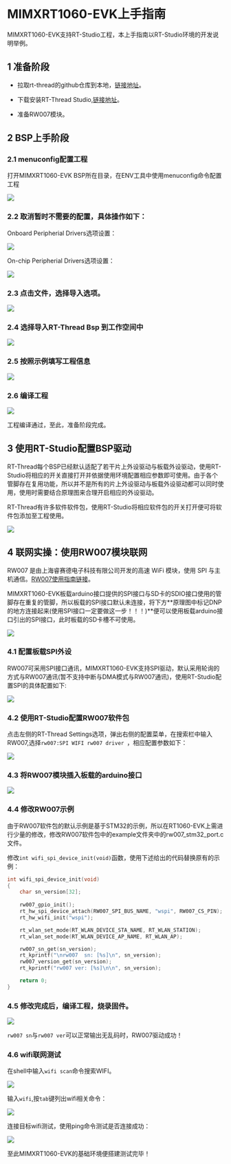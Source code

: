 # MIMXRT1060-EVK上手指南

MIMXRT1060-EVK支持RT-Studio工程，本上手指南以RT-Studio环境的开发说明举例。

## 1 准备阶段

- 拉取rt-thread的github仓库到本地，[链接地址](https://github.com/RT-Thread/rt-thread)。

- 下载安装RT-Thread Studio,[链接地址](https://www.rt-thread.org/studio.html)。
- 准备RW007模块。

## 2 BSP上手阶段

### 2.1 menuconfig配置工程

打开MIMXRT1060-EVK BSP所在目录，在ENV工具中使用menuconfig命令配置工程

![](./figures/6.png)

### 2.2 取消暂时不需要的配置，具体操作如下：

Onboard Peripherial Drivers选项设置：

![](./figures/4.png)

On-chip Peripherial Drivers选项设置：

![](./figures/5.png)

### 2.3 点击文件，选择导入选项。

![](./figures/1.png)

### 2.4 选择导入RT-Thread Bsp 到工作空间中

![](./figures/2.png)

<div STYLE="page-break-after: always;"></div>

### 2.5 按照示例填写工程信息

![](./figures/3.png)

<div STYLE="page-break-after: always;"></div>

### 2.6 编译工程

![](./figures/8.png)

工程编译通过，至此，准备阶段完成。

## 3 使用RT-Studio配置BSP驱动

RT-Thread每个BSP已经默认适配了若干片上外设驱动与板载外设驱动，使用RT-Studio将相应的开关直接打开并依据使用环境配置相应参数即可使用。由于各个管脚存在复用功能，所以并不是所有的片上外设驱动与板载外设驱动都可以同时使用，使用时需要结合原理图来合理开启相应的外设驱动。

RT-Thread有许多软件软件包，使用RT-Studio将相应软件包的开关打开便可将软件包添加至工程使用。

![](./figures/17.png)

## 4 联网实操：使用RW007模块联网

RW007 是由上海睿赛德电子科技有限公司开发的高速 WiFi 模块，使用 SPI 与主机通信。[RW007使用指南链接](https://www.rt-thread.org/document/site/#/rt-thread-version/rt-thread-standard/application-note/packages/rw007_module_using/an0034-rw007-module-using)。

MIMXRT1060-EVK板载arduino接口提供的SPI接口与SD卡的SDIO接口使用的管脚存在重复的管脚，所以板载的SPI接口默认未连接，将下方**原理图中标记DNP的地方连接起来(使用SPI接口一定要做这一步！！！)**便可以使用板载arduino接口引出的SPI接口，此时板载的SD卡槽不可使用。

![](./figures/11.png)

### 4.1 配置板载SPI外设

RW007可采用SPI接口通讯，MIMXRT1060-EVK支持SPI驱动，默认采用轮询的方式与RW007通讯(暂不支持中断与DMA模式与RW007通讯)，使用RT-Studio配置SPI的具体配置如下:

![](./figures/10.png)

### 4.2 使用RT-Studio配置RW007软件包

点击左侧的RT-Thread Settings选项，弹出右侧的配置菜单，在搜索栏中输入RW007,选择`rw007:SPI WIFI rw007 driver `，相应配置参数如下：

![](./figures/9.png)

### 4.3 将RW007模块插入板载的arduino接口

![](./figures/12.png)

### 4.4 修改RW007示例

由于RW007软件包的默认示例是基于STM32的示例，所以在RT1060-EVK上需进行少量的修改，修改RW007软件包中的example文件夹中的rw007_stm32_port.c文件。

修改`int wifi_spi_device_init(void)`函数，使用下述给出的代码替换原有的示例：

```c
int wifi_spi_device_init(void)
{
    char sn_version[32];
    
    rw007_gpio_init();
    rt_hw_spi_device_attach(RW007_SPI_BUS_NAME, "wspi", RW007_CS_PIN);
    rt_hw_wifi_init("wspi");

    rt_wlan_set_mode(RT_WLAN_DEVICE_STA_NAME, RT_WLAN_STATION);
    rt_wlan_set_mode(RT_WLAN_DEVICE_AP_NAME, RT_WLAN_AP);

    rw007_sn_get(sn_version);
    rt_kprintf("\nrw007  sn: [%s]\n", sn_version);
    rw007_version_get(sn_version);
    rt_kprintf("rw007 ver: [%s]\n\n", sn_version);

    return 0;
}
```

### 4.5 修改完成后，编译工程，烧录固件。

![](./figures/13.png)

`rw007 sn`与`rw007 ver`可以正常输出无乱码时，RW007驱动成功！

### 4.6 wifi联网测试

在shell中输入`wifi scan`命令搜索WIFI。

![](./figures/14.png)

输入`wifi`,按`tab`键列出wifi相关命令：

![](./figures/15.png)

连接目标wifi测试，使用ping命令测试是否连接成功：

![](./figures/16.png)

至此MIMXRT1060-EVK的基础环境便搭建测试完毕！